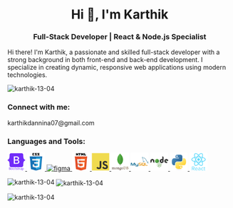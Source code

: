 <h1 align="center">Hi 🤝, I'm Karthik</h1>
<h3 align="center">Full-Stack Developer | React & Node.js Specialist</h3><?h4> Hi there! I'm Karthik, a passionate and skilled full-stack developer with a strong background in both front-end and back-end development. I specialize in creating dynamic, responsive web applications using modern technologies.</h4>

<p align="left"> <img src="https://komarev.com/ghpvc/?username=karthik-13-04&label=Profile%20views&color=0e75b6&style=flat" alt="karthik-13-04" /> </p>

<h3 align="left">Connect with me:</h3>
<p align="left">karthikdannina07@gmail.com 
</p>

<h3 align="left">Languages and Tools:</h3>
<p align="left"> <a href="https://getbootstrap.com" target="_blank" rel="noreferrer"> <img src="https://raw.githubusercontent.com/devicons/devicon/master/icons/bootstrap/bootstrap-plain-wordmark.svg" alt="bootstrap" width="40" height="40"/> </a> <a href="https://www.w3schools.com/css/" target="_blank" rel="noreferrer"> <img src="https://raw.githubusercontent.com/devicons/devicon/master/icons/css3/css3-original-wordmark.svg" alt="css3" width="40" height="40"/> </a> <a href="https://www.figma.com/" target="_blank" rel="noreferrer"> <img src="https://www.vectorlogo.zone/logos/figma/figma-icon.svg" alt="figma" width="40" height="40"/> </a>  <a href="https://www.w3.org/html/" target="_blank" rel="noreferrer"> <img src="https://raw.githubusercontent.com/devicons/devicon/master/icons/html5/html5-original-wordmark.svg" alt="html5" width="40" height="40"/> </a> <a href="https://developer.mozilla.org/en-US/docs/Web/JavaScript" target="_blank" rel="noreferrer"> <img src="https://raw.githubusercontent.com/devicons/devicon/master/icons/javascript/javascript-original.svg" alt="javascript" width="40" height="40"/> </a> <a href="https://www.mongodb.com/" target="_blank" rel="noreferrer"> <img src="https://raw.githubusercontent.com/devicons/devicon/master/icons/mongodb/mongodb-original-wordmark.svg" alt="mongodb" width="40" height="40"/> </a> <a href="https://www.mysql.com/" target="_blank" rel="noreferrer"> <img src="https://raw.githubusercontent.com/devicons/devicon/master/icons/mysql/mysql-original-wordmark.svg" alt="mysql" width="40" height="40"/> </a> <a href="https://nodejs.org" target="_blank" rel="noreferrer"> <img src="https://raw.githubusercontent.com/devicons/devicon/master/icons/nodejs/nodejs-original-wordmark.svg" alt="nodejs" width="40" height="40"/> </a> <a href="https://www.python.org" target="_blank" rel="noreferrer"> <img src="https://raw.githubusercontent.com/devicons/devicon/master/icons/python/python-original.svg" alt="python" width="40" height="40"/> </a> <a href="https://reactjs.org/" target="_blank" rel="noreferrer"> <img src="https://raw.githubusercontent.com/devicons/devicon/master/icons/react/react-original-wordmark.svg" alt="react" width="40" height="40"/> </a> </p>

<p><img align="left" src="https://github-readme-stats.vercel.app/api/top-langs?username=karthik-13-04&show_icons=true&locale=en&layout=compact" alt="karthik-13-04" /></p>

<p>&nbsp;<img align="center" src="https://github-readme-stats.vercel.app/api?username=karthik-13-04&show_icons=true&locale=en" alt="karthik-13-04" /></p>

<p><img align="center" src="https://github-readme-streak-stats.herokuapp.com/?user=karthik-13-04&" alt="karthik-13-04" /></p>

